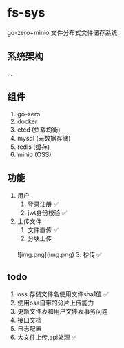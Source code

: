 # fs-sys

go-zero+minio 文件分布式文件储存系统

## 系统架构

...

## 组件

1. go-zero
2. docker
3. etcd (负载均衡)
4. mysql (元数据存储)
5. redis (缓存)
6. minio (OSS)

## 功能

1. 用户
    1. 登录注册 ✅
    2. jwt身份校验 ✅
2. 上传文件
    1. 文件直传 ✅
    2. 分块上传 
   <br>
   ![img.png](img.png)
    3. 秒传 ✅

## todo

1. oss 存储文件名使用文件sha1值 ✅
2. 使用oss自带的分片上传能力 
3. 更新文件表和用户文件表事务问题 
4. 接口文档 
5. 日志配置 
6. 大文件上传,api处理 ✅
